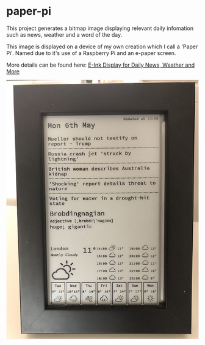 # paper-pi

This project generates a bitmap image displaying relevant daily infomation such as news, weather and a word of the day.

This image is displayed on a device of my own creation which I call a 'Paper Pi'. Named due to it's use of a Raspberry Pi and an e-paper screen.

More details can be found here: [E-Ink Display for Daily News, Weather and More](https://www.hackster.io/lukehaas/e-ink-display-for-daily-news-weather-and-more-3dd7b1)

![image](docs/paper-pi.jpg)
